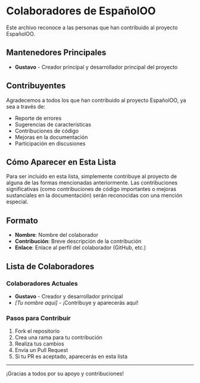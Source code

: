 # Colaboradores de EspañolOO

Este archivo reconoce a las personas que han contribuido al proyecto EspañolOO.

## Mantenedores Principales

- **Gustavo** - Creador principal y desarrollador principal del proyecto

## Contribuyentes

Agradecemos a todos los que han contribuido al proyecto EspañolOO, ya sea a través de:

- Reporte de errores
- Sugerencias de características
- Contribuciones de código
- Mejoras en la documentación
- Participación en discusiones

## Cómo Aparecer en Esta Lista

Para ser incluido en esta lista, simplemente contribuye al proyecto de alguna de las formas mencionadas anteriormente. Las contribuciones significativas (como contribuciones de código importantes o mejoras sustanciales en la documentación) serán reconocidas con una mención especial.

## Formato

- **Nombre**: Nombre del colaborador
- **Contribución**: Breve descripción de la contribución
- **Enlace**: Enlace al perfil del colaborador (GitHub, etc.)

## Lista de Colaboradores

### Colaboradores Actuales

- **Gustavo** - Creador y desarrollador principal
- *[Tu nombre aquí]* - ¡Contribuye y aparecerás aquí!

### Pasos para Contribuir

1. Fork el repositorio
2. Crea una rama para tu contribución
3. Realiza tus cambios
4. Envía un Pull Request
5. Si tu PR es aceptado, aparecerás en esta lista

---

¡Gracias a todos por su apoyo y contribuciones!
